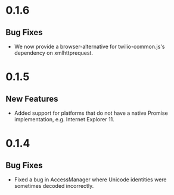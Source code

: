 0.1.6
=====

Bug Fixes
---------

- We now provide a browser-alternative for twilio-common.js's dependency on
  xmlhttprequest.

0.1.5
=====

New Features
------------

- Added support for platforms that do not have a native Promise implementation,
  e.g. Internet Explorer 11.

0.1.4
=====

Bug Fixes
---------

- Fixed a bug in AccessManager where Unicode identities were sometimes decoded
  incorrectly.

